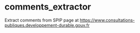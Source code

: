 # comments_extractor
Extract comments from SPIP page at https://www.consultations-publiques.developpement-durable.gouv.fr
